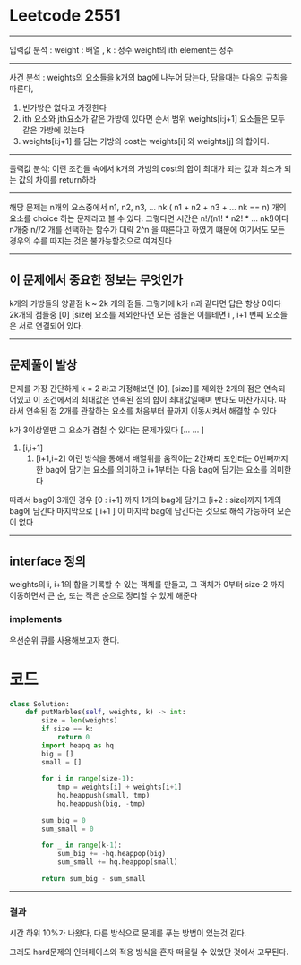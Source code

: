# Leetcode 2551

---
입력값 분석 : 
weight : 배열 , k : 정수
weight의 ith element는 정수

---
사건 분석 : 
weights의 요소들을 k개의 bag에 나누어 담는다, 담을때는 다음의 규칙을 따른다,
1. 빈가방은 없다고 가정한다
2. ith 요소와 jth요소가 같은 가방에 있다면 순서 범위 weights[i:j+1] 요소들은 모두 같은 가방에 있는다 
3. weights[i:j+1] 를 담는 가방의 cost는 weights[i] 와 weights[j] 의 합이다.


---
출력값 분석:
이런 조건들 속에서 k개의 가방의 cost의 합이 최대가 되는 값과 최소가 되는 값의 차이를 return하라 

---
해당 문제는 n개의 요소중에서 n1, n2, n3, ... nk ( n1 + n2 + n3 + ... nk == n) 개의 요소를 choice 하는 문제라고 볼 수 있다. 
그렇다면 시간은 n!/(n1! * n2! * ... nk!)이다  n개중 n//2 개를 선택하는 함수가 대략 2^n 을 따른다고 하였기 떄문에 여기서도 모든 경우의 수를 따지는 것은 불가능할것으로 여겨진다

---
## 이 문제에서 중요한 정보는 무엇인가
k개의 가방들의 양끝점 k ~ 2k 개의 점들.
    그렇기에 k가 n과 같다면 답은 항상 0이다 
2k개의 점들중 [0] [size] 요소를 제외한다면  모든 점들은 이를테면 i , i+1 번쨰 요소들은 서로 연결되어 있다.

---

## 문제풀이 발상
문제를 가장 간단하게 k = 2 라고 가정해보면 [0], [size]를 제외한 2개의 점은 연속되어있고 이 조건에서의 최대값은 연속된 점의 합이 최대값일때며 반대도 마찬가지다. 따라서 연속된 점 2개를 관찰하는 요소를 처음부터 끝까지 이동시켜서 해결할 수 있다

k가 3이상일땐 그 요소가 겹칠 수 있다는 문제가있다 
[...           ...                   ]
1. [i,i+1]
   1. [i+1,i+2]
이런 방식을 통해서 
배열위를 움직이는 2칸짜리 포인터는 0번째까지 한 bag에 담기는 요소를 의미하고 i+1부터는 다음 bag에 담기는 요소를 의미한다

따라서 bag이 3개인 경우
[0 : i+1] 까지 1개의 bag에 담기고 
[i+2 : size]까지 1개의 bag에 담긴다
마지막으로 [ i+1 ] 이 마지막 bag에 담긴다는 것으로 해석 가능하며 모순이 없다

---
## interface 정의
weights의 i, i+1의 합을 기록할 수 있는 객체를 만들고, 그 객체가 0부터 size-2 까지 이동하면서 큰 순, 또는 작은 순으로 정리할 수 있게 해준다
### implements
우선순위 큐를 사용해보고자 한다.

# 코드 
```python
class Solution:
    def putMarbles(self, weights, k) -> int:
        size = len(weights)
        if size == k:
            return 0
        import heapq as hq
        big = []
        small = []
        
        for i in range(size-1):
            tmp = weights[i] + weights[i+1]
            hq.heappush(small, tmp)
            hq.heappush(big, -tmp)
        
        sum_big = 0
        sum_small = 0
        
        for _ in range(k-1):
            sum_big += -hq.heappop(big)
            sum_small += hq.heappop(small)
            
        return sum_big - sum_small
```
---
### 결과
시간 하위 10%가 나왔다, 다른 방식으로 문제를 푸는 방법이 있는것 같다.

그래도 hard문제의 인터페이스와 적용 방식을 혼자 떠울릴 수 있었단 것에서 고무된다.